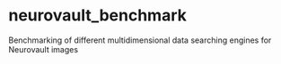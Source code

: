 # neurovault_benchmark
Benchmarking of different multidimensional data searching engines for Neurovault images

